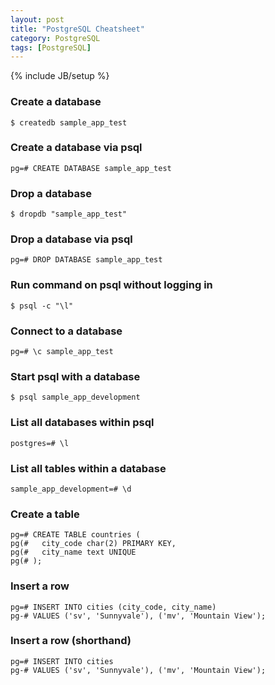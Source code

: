 ```yaml
---
layout: post
title: "PostgreSQL Cheatsheet"
category: PostgreSQL
tags: [PostgreSQL]
---
```

{% include JB/setup %}

### Create a database
    $ createdb sample_app_test

### Create a database via psql
    pg=# CREATE DATABASE sample_app_test

### Drop a database
    $ dropdb "sample_app_test"

### Drop a database via psql
    pg=# DROP DATABASE sample_app_test

### Run command on psql without logging in
    $ psql -c "\l"

### Connect to a database
    pg=# \c sample_app_test
    
### Start psql with a database
    $ psql sample_app_development

### List all databases within psql
    postgres=# \l

### List all tables within a database
    sample_app_development=# \d

### Create a table
    pg=# CREATE TABLE countries (
    pg(#   city_code char(2) PRIMARY KEY,
    pg(#   city_name text UNIQUE
    pg(# );

### Insert a row
    pg=# INSERT INTO cities (city_code, city_name)
    pg-# VALUES ('sv', 'Sunnyvale'), ('mv', 'Mountain View');

### Insert a row (shorthand)
    pg=# INSERT INTO cities
    pg-# VALUES ('sv', 'Sunnyvale'), ('mv', 'Mountain View');

